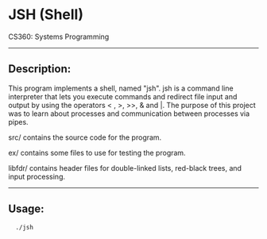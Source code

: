 # JSH (Shell)

CS360: Systems Programming

------------
Description:
------------
This program implements a shell, named "jsh".
jsh is a command line interpreter that lets you execute commands and redirect 
file input and output by using the operators < , >, >>, & and |. The purpose of this project
was to learn about processes and communication between processes via pipes.

src/ contains the source code for the program.

ex/ contains some files to use for testing the program.

libfdr/ contains header files for double-linked lists, red-black trees, and input processing.

------
Usage:
------

      ./jsh
      
      

